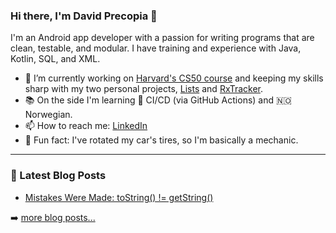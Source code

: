 ### Hi there, I'm David Precopia 👋  

I'm an Android app developer with a passion for writing programs that are clean, testable, and modular. I have training and experience with Java, Kotlin, SQL, and XML.

- 🔭 I’m currently working on [Harvard's CS50 course](https://online-learning.harvard.edu/course/cs50-introduction-computer-science) and keeping my skills sharp with my two personal projects, [Lists](https://github.com/DavidPrecopia/Lists) and [RxTracker](https://github.com/DavidPrecopia/RxTracker).
- 📚 On the side I'm learning 🤖 CI/CD (via GitHub Actions) and 🇳🇴 Norwegian.
- 📫 How to reach me: [LinkedIn](https://www.linkedin.com/in/david-m-precopia/)
- 🚗 Fun fact: I've rotated my car's tires, so I'm basically a mechanic.

---

### 📕 Latest Blog Posts
<!-- MEDIUM:START -->
- [Mistakes Were Made: toString() != getString()](https://medium.com/@david.m.precopia/mistakes-were-made-tostring-getstring-735042dc1dac?source=rss-9a949e61c4e------2)
<!-- MEDIUM:END -->

➡️ [more blog posts...](https://medium.com/@david.m.precopia)

<!--
Tech Stack:
- JUnit 4 and 5
- RxJava
- Dagger
- Firebase
- MockK
- Mockito
- AssertJ
-->
